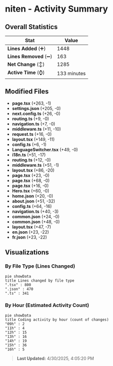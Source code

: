 # niten - Activity Summary 

## Overall Statistics

| Stat                   | Value                                                             |
| ---------------------- | ----------------------------------------------------------------- |
| **Lines Added** (➕)   | 1448                                          |
| **Lines Removed** (➖) | 163                                        |
| **Net Change** (↕)    | 1285                |
| **Active Time** (⌚)   | 133 minutes |


## Modified Files
- **page.tsx** (+263, -1)
- **settings.json** (+205, -0)
- **next.config.ts** (+26, -0)
- **routing.ts** (+9, -0)
- **navigation.ts** (+7, -0)
- **middleware.ts** (+11, -10)
- **request.ts** (+16, -0)
- **layout.tsx** (+149, -11)
- **config.ts** (+6, -1)
- **LanguageSwitcher.tsx** (+49, -0)
- **i18n.ts** (+51, -17)
- **routing.ts** (+12, -0)
- **middleware.ts** (+51, -1)
- **layout.tsx** (+86, -20)
- **page.tsx** (+23, -0)
- **page.tsx** (+68, -0)
- **page.tsx** (+16, -0)
- **Hero.tsx** (+60, -0)
- **home.json** (+20, -0)
- **about.json** (+51, -32)
- **config.ts** (+64, -16)
- **navigation.ts** (+40, -3)
- **common.json** (+24, -0)
- **common.json** (+48, -0)
- **layout.tsx** (+47, -7)
- **en.json** (+23, -22)
- **fr.json** (+23, -22)

## Visualizations

### By File Type (Lines Changed)

```mermaid
pie showData
title Lines changed by file type
".tsx" : 800
".json" : 470
".ts" : 341
```

### By Hour (Estimated Activity Count)

```mermaid
pie showData
title Coding activity by hour (count of changes)
"09h" : 2
"11h" : 4
"12h" : 15
"13h" : 16
"14h" : 19
"15h" : 36
"16h" : 5
```


> **Last Updated:** 4/30/2025, 4:05:20 PM